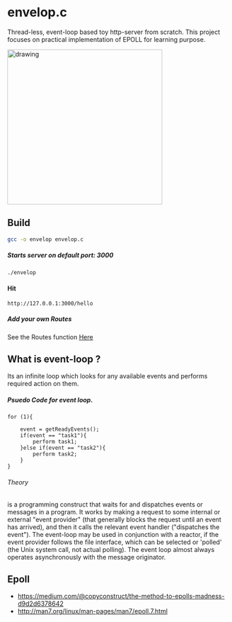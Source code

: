 # envelop.c
Thread-less, event-loop based toy http-server from scratch. This project focuses on practical implementation of EPOLL for learning purpose.

<img src="https://github.com/flouthoc/envelop.c/blob/master/work.jpg" alt="drawing" width="350"/>

## Build

```bash
gcc -o envelop envelop.c
```

##### Starts server on default port: 3000
```bash
./envelop
```
#### Hit
```http://127.0.0.1:3000/hello```

##### Add your own Routes
See the Routes function <a href="https://github.com/flouthoc/envelop.c/blob/e007cca6f8d14d06be2f9f0c4531565df29b6620/envelop.c#L175">Here</a>

## What is event-loop ?
Its an infinite loop which looks for any available events and performs required action on them.

##### Psuedo Code for event loop.

```
for (1){

	event = getReadyEvents();
    if(event == "task1"){
    	perform task1;
    }else if(event == "task2"){
    	perform task2;
    }
}
```
###### Theory
is a programming construct that waits for and dispatches events or messages in a program. It works by making a request to some internal or external "event provider" (that generally blocks the request until an event has arrived), and then it calls the relevant event handler ("dispatches the event"). The event-loop may be used in conjunction with a reactor, if the event provider follows the file interface, which can be selected or 'polled' (the Unix system call, not actual polling). The event loop almost always operates asynchronously with the message originator. 

## Epoll
- https://medium.com/@copyconstruct/the-method-to-epolls-madness-d9d2d6378642
- http://man7.org/linux/man-pages/man7/epoll.7.html
